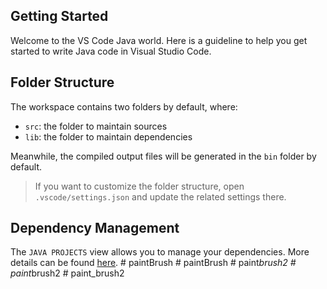 ## Getting Started

Welcome to the VS Code Java world. Here is a guideline to help you get started to write Java code in Visual Studio Code.

## Folder Structure

The workspace contains two folders by default, where:

- `src`: the folder to maintain sources
- `lib`: the folder to maintain dependencies

Meanwhile, the compiled output files will be generated in the `bin` folder by default.

> If you want to customize the folder structure, open `.vscode/settings.json` and update the related settings there.

## Dependency Management

The `JAVA PROJECTS` view allows you to manage your dependencies. More details can be found [here](https://github.com/microsoft/vscode-java-dependency#manage-dependencies).
#   p a i n t B r u s h  
 #   p a i n t B r u s h  
 #   p a i n t _ b r u s h 2  
 #   p a i n t _ b r u s h 2  
 #   p a i n t _ b r u s h 2  
 